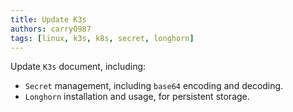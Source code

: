 ```yaml
---
title: Update K3s
authors: carry0987
tags: [linux, k3s, k8s, secret, longhorn]
---
```


<!-- truncate -->

Update `K3s` document, including:
- `Secret` management, including `base64` encoding and decoding.
- `Longhorn` installation and usage, for persistent storage.
